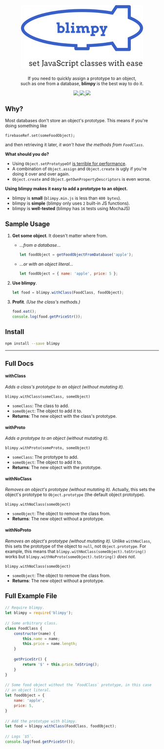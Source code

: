 <div align="center">
    <h1>
        <img width=400 src="./blimpy.png" alt="blimpy blimp"/>
    </h1>
    <p>
      If you need to quickly assign a prototype to an object,
      <br/>
      such as one from a database, <strong>blimpy</strong> is the best way to do it.
    </p>
    <p>
        <a href="https://www.npmjs.com/package/blimpy">
            <img src="https://img.shields.io/npm/v/blimpy.svg" />
        </a>
        <a href="https://www.travis-ci.org/skunkmb/blimpy">
            <img src="https://img.shields.io/travis/skunkmb/blimpy.svg" />
        </a>
        <a href="https://github.com/skunkmb/blimpy/blob/master/license.txt">
            <img src="https://img.shields.io/github/license/skunkmb/blimpy.svg" />
        </a>
    </p>
</div>


## Why?

Most databases don't store an object's prototype. This means if you're doing something like  

`firebaseRef.set(someFoodObject);`

and then retrieving it later, *it won't have the methods from `FoodClass`*.

**What should you do?**

 - Using `Object.setPrototypeOf` [is terrible for performance](https://developer.mozilla.org/en-US/docs/Web/JavaScript/Reference/Global_Objects/Object/setPrototypeOf).
 - A combination of `Object.assign` and `Object.create` is ugly if you're doing it over and over again.
 - `Object.create` and `Object.getOwnPropertyDescriptors` is even worse.

**Using blimpy makes it easy to add a prototype to an object.**

 - blimpy is **small** (`blimpy.min.js` is less than `400 bytes`).
 - blimpy is **simple** (blimpy only uses `2` built-in JS functions).
 - blimpy is **well-tested** (blimpy has `16` tests using MochaJS)

## Sample Usage

 1. **Get some object**. It doesn't matter where from.

     - *…from a database…*

       ```js
       let foodObject = getFoodObjectFromDatabase('apple');
       ```

     - *…or with an object literal…*

       ```js
       let foodObject = { name: 'apple', price: 5 };
       ```

 2. **Use blimpy**.

    ```js
    let food = blimpy.withClass(FoodClass, foodObject);
    ```

 3. **Profit**. *(Use the class's methods.)*

    ```js
    food.eat();
    console.log(food.getPriceStr());
    ```

## Install

```bash
npm install --save blimpy
```

---

## Full Docs

#### withClass

*Adds a class's prototype to an object (without mutating it).*

`blimpy.withClass(someClass, someObject)`

 - `someClass`: The class to add.
 - `someObject`: The object to add it to.
 - **Returns**: The new object with the class's prototype.

#### withProto

*Adds a prototype to an object (without mutating it).*

`blimpy.withProto(someProto, someObject)`

 - `someClass`: The prototype to add.
 - `someObject`: The object to add it to.
 - **Returns**: The new object with the prototype.

#### withNoClass

*Removes an object's prototype (without mutating it).* Actually, this sets the object's prototype to `Object.prototype` (the default object prototype).

`blimpy.withNoClass(someObject)`

 - `someObject`: The object to remove the class from.
 - **Returns**: The new object without a prototype.

#### withNoProto

*Removes an object's prototype (without mutating it).* Unlike `withNoClass`, this sets the prototype of the object to `null`, not `Object.prototype`. For example, this means that `blimpy.withNoClass(someObject).toString()` works but `blimpy.withNoProto(someObject).toString()` *does not*.

`blimpy.withNoClass(someObject)`

 - `someObject`: The object to remove the class from.
 - **Returns**: The new object without a prototype.

## Full Example File

```js
// Require blimpy.
let blimpy = require('blimpy');

// Some arbitrary class.
class FoodClass {
    constructor(name) {
        this.name = name;
        this.price = name.length;
    }

    getPriceStr() {
        return '$' + this.price.toString();
    }
}

// Some food object without the `FoodClass` prototype, in this case
// an object literal.
let foodObject = {
    name: 'apple',
    price: 5,
}

// Add the prototype with blimpy.
let food = blimpy.withClass(FoodClass, foodObject);

// Logs `$5`.
console.log(food.getPriceStr());
```
